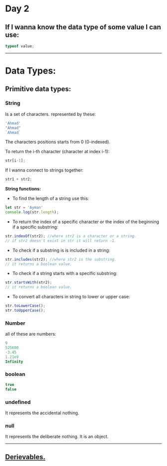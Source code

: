 <h1>Day 2</h1>

<h2>If I wanna know the data type of some value I can use:</h2>

```javascript
typeof value;
```

<hr>

<h1>Data Types:</h1>

<h2>Primitive data types:</h2>

<h3>String</h3>
Is a set of characters.
represented by these:

```javascript
'Ahmad'
"Ahmad"
`Ahmad`
```

The characters positions starts from 0 (0-indexed).

To return the i-th character (character at index i-1):

```javascript
str[i-1];
```

If I wanna connect to strings together:

```javascript
str1 + str2;
```

<b>String functions:</b>

- To find the length of a string use this:

```javascript
let str = 'Ayman'
console.log(str.length);
```

- To return the index of a specific character or the index of the beginning if a specific substring:

```javascript
str.indexOf(str2); //where str2 is a character or a string.
// if str2 doesn't exist in str it will return -1.
```

- To check if a substring is is included in a string:

```javascript
str.includes(str2); //where str2 is the substring.
// it returns a boolean value.
```

- To check if a string starts with a specific substring:

```javascript
str.startsWith(str2);
// it returns a boolean value.
```

- To convert all characters in string to lower or upper case:

```javascript
str.toLowerCase();
str.toUpperCase();
```

<h3>Number</h3>

all of these are numbers:

```javascript
9
525600
-3.45
1.21e9
Infinity
```

<h3>boolean</h3>

```javascript
true
false
```

<h3>undefined</h3>
It represents the accidental nothing.

<h3>null</h3>
It represents the deliberate nothing.
It is an object.

<hr>

## [Derievables.](https://github.com/AymanAttili/Mastering-JavaScript-in-20-Days/blob/main/Delieverables/Day2.md)
